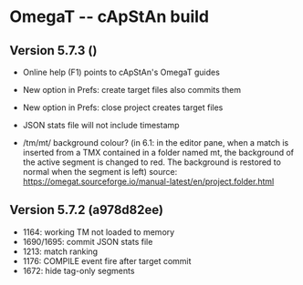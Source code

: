 # OmegaT -- cApStAn build

## Version 5.7.3 ()

* Online help (F1) points to cApStAn's OmegaT guides
* New option in Prefs: create target files also commits them
* New option in Prefs: close project creates target files
* JSON stats file will not include timestamp

* /tm/mt/ background colour? (in 6.1: in the editor pane, when a match is inserted from a TMX contained in a folder named mt, the background of the active segment is changed to red. The background is restored to normal when the segment is left)
source: https://omegat.sourceforge.io/manual-latest/en/project.folder.html

## Version 5.7.2 (a978d82ee)

* 1164: working TM not loaded to memory
* 1690/1695: commit JSON stats file
* 1213: match ranking
* 1176: COMPILE event fire after target commit
* 1672: hide tag-only segments
